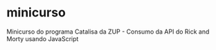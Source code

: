 # minicurso
Minicurso do programa Catalisa da ZUP - Consumo da API do Rick and Morty usando JavaScript 
